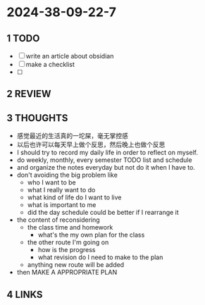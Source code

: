 # 2024-38-09-22-7

## 1 TODO
- [ ] write an article about obsidian
- [ ] make a checklist
- [ ] 
## 2 REVIEW

## 3 THOUGHTS

- 感觉最近的生活真的一坨屎，毫无掌控感
- 以后也许可以每天早上做个反思，然后晚上也做个反思
- I should try to record my daily life in order to reflect on myself.
- do weekly, monthly, every semester TODO list and schedule
- and organize the notes everyday but not do it when I have to.
- don't avoiding the big problem like
	- who I want to be 
	- what I really want to do 
	- what kind of life do I want to live
	- what is important to me
	- did the day schedule could be better if I rearrange it
- the content of reconsidering 
	- the class time and homework
		- what's the my own plan for the class
	- the other route I'm going on
		- how is the progress
		- what revision do I need to make to the plan
	- anything new route will be added
- then MAKE A APPROPRIATE PLAN

## 4 LINKS
